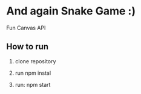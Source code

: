 # And again Snake Game :)

Fun Canvas API

## How to run

1. clone repository

2. run npm instal

3. run: npm start
